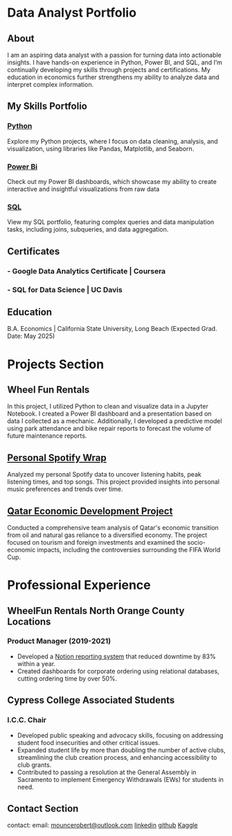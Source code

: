 # Data Analyst Portfolio
## About 
I am an aspiring data analyst with a passion for turning data into actionable insights. I have hands-on experience in Python, Power BI, and SQL, and I’m continually developing my skills through projects and certifications. My education in economics further strengthens my ability to analyze data and interpret complex information.
## My Skills Portfolio
### [Python](https://github.com/robertmounce/Python_Portfolio)
Explore my Python projects, where I focus on data cleaning, analysis, and visualization, using libraries like Pandas, Matplotlib, and Seaborn.
### [Power Bi](https://github.com/robertmounce/PowerBI) 
Check out my Power BI dashboards, which showcase my ability to create interactive and insightful visualizations from raw data
### [SQL](https://github.com/robertmounce/SQL_Portfolio)
View my SQL portfolio, featuring complex queries and data manipulation tasks, including joins, subqueries, and data aggregation.

## Certificates
### - Google Data Analytics Certificate | Coursera
### - SQL for Data Science | UC Davis

## Education
B.A. Economics | California State University, Long Beach
(Expected Grad. Date: May 2025)

# Projects Section 
## Wheel Fun Rentals 
In this project, I utilized Python to clean and visualize data in a Jupyter Notebook. I created a Power BI dashboard and a presentation based on data I collected as a mechanic. Additionally, I developed a predictive model using park attendance and bike repair reports to forecast the volume of future maintenance reports. 

## [Personal Spotify Wrap](https://www.kaggle.com/code/robertmounce/my-own-spotify-wrap)
Analyzed my personal Spotify data to uncover listening habits, peak listening times, and top songs. This project provided insights into personal music preferences and trends over time.
## [Qatar Economic Development Project](https://www.kaggle.com/code/robertmounce/qatar-economics)
Conducted a comprehensive team analysis of Qatar's economic transition from oil and natural gas reliance to a diversified economy. The project focused on tourism and foreign investments and examined the socio-economic impacts, including the controversies surrounding the FIFA World Cup.

# Professional Experience 
## WheelFun Rentals North Orange County Locations
### Product Manager (2019-2021)
- Developed a [Notion reporting system](https://www.notion.so/robertmounce/Wheel-fun-Rentals-d07ed66777df445ca0c0b588d4f7cdb2) that reduced downtime by 83% within a year.
- Created dashboards for corporate ordering using relational databases, cutting ordering time by over 50%.

## Cypress College Associated Students 
### I.C.C. Chair
- Developed public speaking and advocacy skills, focusing on addressing student food insecurities and other critical issues.
- Expanded student life by more than doubling the number of active clubs, streamlining the club creation process, and enhancing accessibility to club grants.
- Contributed to passing a resolution at the General Assembly in Sacramento to implement Emergency Withdrawals (EWs) for students in need.

## Contact Section
contact:
  email: mouncerobert@outlook.com
  [linkedin](https://www.linkedin.com/in/mouncerobert/)
  [github](https://github.com/robertmounce)
  [Kaggle](https://www.kaggle.com/robertmounce)
